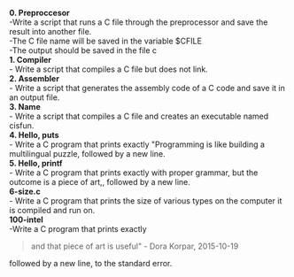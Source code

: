 
**0. Preproccesor**<br>
-Write a script that runs a C file through the preprocessor and save the result into another file.<br>
-The C file name will be saved in the variable $CFILE<br>
-The output should be saved in the file c\
**1. Compiler**<br> - Write a script that compiles a C file but does not link.\
**2. Assembler**<br> - Write a script that generates the assembly code of a C code and save it in an output file.\
**3. Name**<br> - Write a script that compiles a C file and creates an executable named cisfun.\
**4. Hello, puts**<br> - Write a C program that prints exactly "Programming is like building a multilingual puzzle, followed by a new line.\
**5. Hello, printf**<br> - Write a C program that prints exactly with proper grammar, but the outcome is a piece of art,, followed by a new line.\
**6-size.c**<br> - Write a C program that prints the size of various types on the computer it is compiled and run on.\
**100-intel**<br> -Write a C program that prints exactly 
>and that piece of art is useful" - Dora Korpar, 2015-10-19

followed by a new line, to the standard error.
